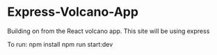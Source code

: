 # Express-Volcano-App
Building on from the React volcano app.  This site will be using express

To run:
npm install
npm run start:dev
